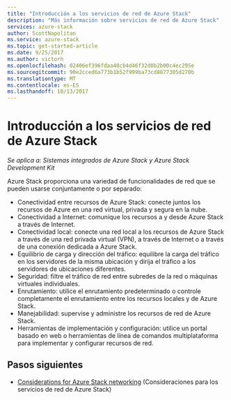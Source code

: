 ```yaml
---
title: "Introducción a los servicios de red de Azure Stack"
description: "Más información sobre servicios de red de Azure Stack"
services: azure-stack
author: ScottNapolitan
ms.service: azure-stack
ms.topic: get-started-article
ms.date: 9/25/2017
ms.author: victorh
ms.openlocfilehash: 02406ef396fdaa40cb4d46f32d0b2b00c4ec295e
ms.sourcegitcommit: 90e2cced6a773b1b52f999ba73cd8877305d270b
ms.translationtype: MT
ms.contentlocale: es-ES
ms.lasthandoff: 10/13/2017
---
```

# <a name="introduction-to-azure-stack-networking"></a>Introducción a los servicios de red de Azure Stack

*Se aplica a: Sistemas integrados de Azure Stack y Azure Stack Development Kit*

Azure Stack proporciona una variedad de funcionalidades de red que se pueden usarse conjuntamente o por separado:
- Conectividad entre recursos de Azure Stack: conecte juntos los recursos de Azure en una red virtual, privada y segura en la nube.
- Conectividad a Internet: comunique los recursos a y desde Azure Stack a través de Internet.
- Conectividad local: conecte una red local a los recursos de Azure Stack a través de una red privada virtual (VPN), a través de Internet o a través de una conexión dedicada a Azure Stack.
- Equilibrio de carga y dirección del tráfico: equilibre la carga del tráfico en los servidores de la misma ubicación y dirija el tráfico a los servidores de ubicaciones diferentes.
- Seguridad: filtre el tráfico de red entre subredes de la red o máquinas virtuales individuales.
- Enrutamiento: utilice el enrutamiento predeterminado o controle completamente el enrutamiento entre los recursos locales y de Azure Stack.
- Manejabilidad: supervise y administre los recursos de red de Azure Stack.
- Herramientas de implementación y configuración: utilice un portal basado en web o herramientas de línea de comandos multiplataforma para implementar y configurar recursos de red.


## <a name="next-steps"></a>Pasos siguientes
* [Considerations for Azure Stack networking](azure-stack-network-differences.md) (Consideraciones para los servicios de red de Azure Stack)

